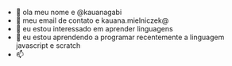 - 👋 ola meu nome e  @kauanagabi
- 👀 meu email de contato e kauana.mielniczek@
- 🌱 eu estou interessado em aprender linguagens
- 💞️ eu estou aprendendo a programar recentemente a linguagem javascript e scratch
- 📫 

<!---

--->
